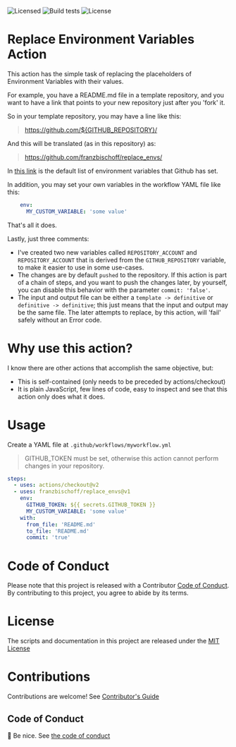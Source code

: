 <!-- badges -->
![Licensed](https://github.com/franzbischoff/replace_envs/workflows/Licensed/badge.svg)
![Build tests](https://github.com/franzbischoff/replace_envs/workflows/Build%20tests/badge.svg)
![License](https://img.shields.io/badge/license-MIT-green)
<!-- end badges -->

# Replace Environment Variables Action

This action has the simple task of replacing the placeholders of Environment Variables with their values.

For example, you have a README.md file in a template repository, and you want to have a link that points to your
new repository just after you 'fork' it.

So in your template repository, you may have a line like this:

> https://github.com/${GITHUB_REPOSITORY}/

And this will be translated (as in this repository) as:

> https://github.com/franzbischoff/replace_envs/

In [this link](https://docs.github.com/en/free-pro-team@latest/actions/reference/environment-variables) is the default 
list of environment variables that Github has set.

In addition, you may set your own variables in the workflow YAML file like this:

```yaml
    env:
      MY_CUSTOM_VARIABLE: 'some value'
```

That's all it does.

Lastly, just three comments:

- I've created two new variables called `REPOSITORY_ACCOUNT` and `REPOSITORY_ACCOUNT` that is derived from the
 `GITHUB_REPOSITORY` variable, to make it easier to use in some use-cases.
- The changes are by default `pushed` to the repository. If this action is part of a chain of steps, and you want to 
push the changes later, by yourself, you can disable this behavior with the parameter `commit: 'false'`.
- The input and output file can be either a `template -> definitive` or `definitive -> definitive`; this just means that
 the input and output may be the same file. The later attempts to replace, by this action, will 'fail' safely without an
  Error code.

# Why use this action?

I know there are other actions that accomplish the same objective, but:

- This is self-contained (only needs to be preceded by actions/checkout)
- It is plain JavaScript, few lines of code, easy to inspect and see that this action only does what it does.


# Usage

Create a YAML file at `.github/workflows/myworkflow.yml`
> GITHUB_TOKEN must be set, otherwise this action cannot perform changes in your repository.

```yaml
steps:
  - uses: actions/checkout@v2
  - uses: franzbischoff/replace_envs@v1
    env:
      GITHUB_TOKEN: ${{ secrets.GITHUB_TOKEN }}
      MY_CUSTOM_VARIABLE: 'some value'
    with:
      from_file: 'README.md'
      to_file: 'README.md'
      commit: 'true'
```

# Code of Conduct
Please note that this project is released with a Contributor [Code of Conduct](CODE_OF_CONDUCT.md). By contributing to
 this project, you agree to abide by its terms.

# License
The scripts and documentation in this project are released under the [MIT License](LICENSE)

# Contributions
Contributions are welcome!  See [Contributor's Guide](CONTRIBUTING.md)

## Code of Conduct
:wave: Be nice. See [the code of conduct](CODE_OF_CONDUCT.md)
